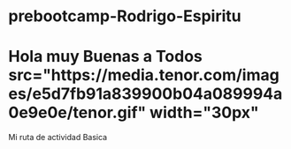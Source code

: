 # prebootcamp-Rodrigo-Espiritu
<h1> Hola muy Buenas a Todos src="https://media.tenor.com/images/e5d7fb91a839900b04a089994a0e9e0e/tenor.gif" width="30px" </h1>
Mi ruta de actividad Basica
